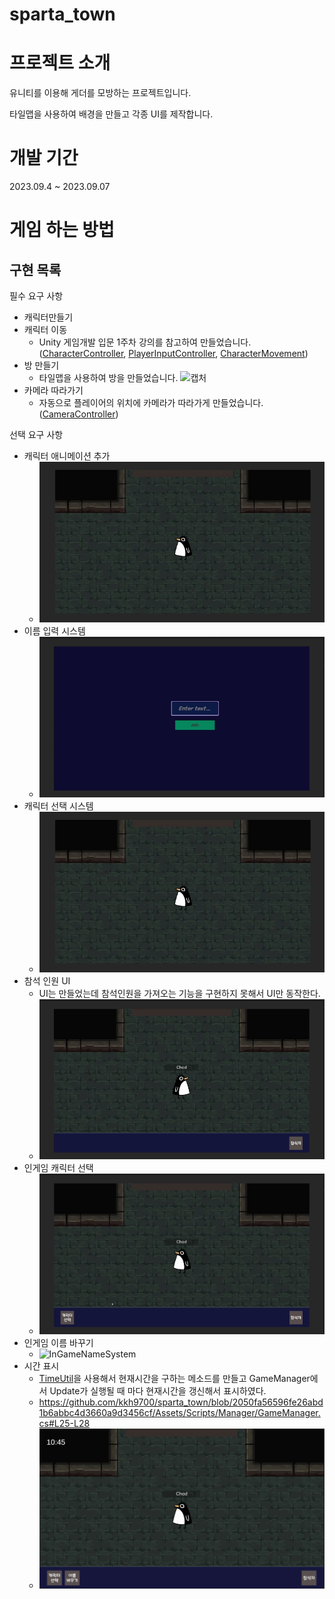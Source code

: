 # sparta_town
# 프로젝트 소개
유니티를 이용해 게더를 모방하는 프로젝트입니다.

타일맵을 사용하여 배경을 만들고 각종 UI를 제작합니다.

# 개발 기간
2023.09.4 ~ 2023.09.07

# 게임 하는 방법

구현 목록
-
필수 요구 사항
- 캐릭터만들기
- 캐릭터 이동
  - Unity 게임개발 입문 1주차 강의를 참고하여 만들었습니다. ([CharacterController](https://github.com/kkh9700/sparta_town/blob/main/Assets/Scripts/Controller/CharacterController.cs), [PlayerInputController](https://github.com/kkh9700/sparta_town/blob/main/Assets/Scripts/Controller/PlayerInputController.cs), [CharacterMovement](https://github.com/kkh9700/sparta_town/blob/main/Assets/Scripts/Entities/CharacterMovement.cs))
- 방 만들기
  - 타일맵을 사용하여 방을 만들었습니다.
![캡처](https://github.com/kkh9700/sparta_town/assets/77197725/6c94c4ca-f680-4370-b996-1b988877d020)
- 카메라 따라가기
  - 자동으로 플레이어의 위치에 카메라가 따라가게 만들었습니다.([CameraController](https://github.com/kkh9700/sparta_town/blob/main/Assets/Scripts/Controller/CameraController.cs))

선택 요구 사항
- 캐릭터 애니메이션 추가
  - ![CharacterAnimation](https://github.com/kkh9700/sparta_town/blob/main/Assets/Images/Git/CharacterAnimation.gif)
- 이름 입력 시스템
  - ![NameSystem](https://github.com/kkh9700/sparta_town/blob/main/Assets/Images/Git/NameSystem.gif)
- 캐릭터 선택 시스템
  - ![CharacterSelect](https://github.com/kkh9700/sparta_town/blob/main/Assets/Images/Git/CharacterAnimation.gif)
- 참석 인원 UI
  - UI는 만들었는데 참석인원을 가져오는 기능을 구현하지 못해서 UI만 동작한다.
  - ![Participant](https://github.com/kkh9700/sparta_town/blob/main/Assets/Images/Git/Participant.gif)
- 인게임 캐릭터 선택
  - ![InGameCharacterSelect](https://github.com/kkh9700/sparta_town/blob/main/Assets/Images/Git/InGameCharacterSelect.gif)
- 인게임 이름 바꾸기
  - ![InGameNameSystem](https://github.com/kkh9700/sparta_town/blob/main/Assets/Images/Git/InGameNameSystem.gif)
- 시간 표시
  - [TimeUtil](https://github.com/kkh9700/sparta_town/blob/main/Assets/Scripts/Utils/TimeUtil.cs)을 사용해서 현재시간을 구하는 메소드를 만들고 GameManager에서 Update가 실행될 때 마다 현재시간을 갱신해서 표시하였다.
  - https://github.com/kkh9700/sparta_town/blob/2050fa56596fe26abd1b6abbc4d3660a9d3456cf/Assets/Scripts/Manager/GameManager.cs#L25-L28
  - ![DisplayTime](https://github.com/kkh9700/sparta_town/blob/main/Assets/Images/Git/DisplayTime.PNG)
